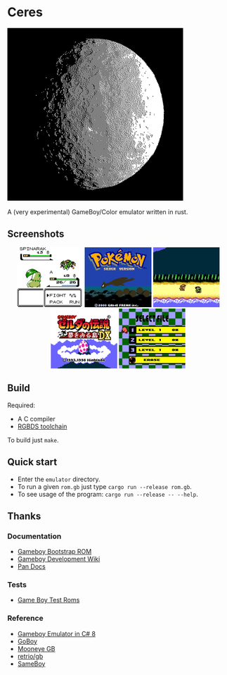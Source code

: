 # Ceres

![logo](./images/ceres.webp)

A (very experimental) GameBoy/Color emulator written in rust.

## Screenshots

<p align="center" width="100%">
    <img width="30%" src="./images/pokemon_crystal.webp"> 
    <img width="30%" src="./images/pokemon_silver.webp"> 
    <img width="30%" src="./images/zelda_yume_1.webp"> 
    <img width="30%" src="./images/zelda_yume_2.webp"> 
    <img width="30%" src="./images/kirby_dream.webp"> 
</p>

## Build

Required:

- A C compiler
- [RGBDS toolchain](https://rgbds.gbdev.io/)

To build just `make`.

## Quick start

- Enter the `emulator` directory.
- To run a given `rom.gb` just type `cargo run --release rom.gb`.
- To see usage of the program: `cargo run --release -- --help`.

## Thanks

### Documentation

- [Gameboy Bootstrap ROM](https://gbdev.gg8.se/wiki/articles/Gameboy_Bootstrap_ROM#Contents_of_the_ROM)
- [Gameboy Development Wiki](https://gbdev.gg8.se/wiki/articles/Main_Page)
- [Pan Docs](https://gbdev.io/pandocs/)

### Tests

- [Game Boy Test Roms](https://github.com/c-sp/gameboy-test-roms)

### Reference

- [Gameboy Emulator in C# 8](https://github.com/DaveTCode/gameboy-emulator-dotnet)
- [GoBoy](https://github.com/Humpheh/goboy)
- [Mooneye GB](https://github.com/Gekkio/mooneye-gb)
- [retrio/gb](https://github.com/retrio/gb)
- [SameBoy](https://github.com/LIJI32/SameBoy)
